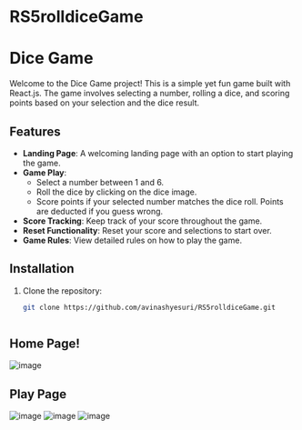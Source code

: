 # RS5rolldiceGame
# Dice Game

Welcome to the Dice Game project! This is a simple yet fun game built with React.js. The game involves selecting a number, rolling a dice, and scoring points based on your selection and the dice result.

## Features

- **Landing Page**: A welcoming landing page with an option to start playing the game.
- **Game Play**: 
  - Select a number between 1 and 6.
  - Roll the dice by clicking on the dice image.
  - Score points if your selected number matches the dice roll. Points are deducted if you guess wrong.
- **Score Tracking**: Keep track of your score throughout the game.
- **Reset Functionality**: Reset your score and selections to start over.
- **Game Rules**: View detailed rules on how to play the game.

## Installation

1. Clone the repository:
   ```bash
   git clone https://github.com/avinashyesuri/RS5rolldiceGame.git



## Home Page!
![image](https://github.com/user-attachments/assets/5f03d556-7c64-42f9-86a4-c65697c9067b)

## Play Page
![image](https://github.com/user-attachments/assets/947f0ec4-81cf-4892-befc-8f6e4a71c403)
![image](https://github.com/user-attachments/assets/26af0078-b35e-4e9d-aef3-f1e647d5ffe4)
![image](https://github.com/user-attachments/assets/c6cbd731-931c-49bd-9b67-3924b6e018b1)

